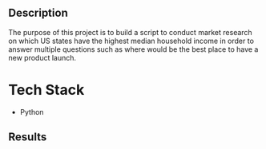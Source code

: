 ## Description
The purpose of this project is to build a script to conduct market research on which US states have the highest median household income in order to answer multiple questions such as where would be the best place to have a new product launch.

# Tech Stack
- Python

## Results
